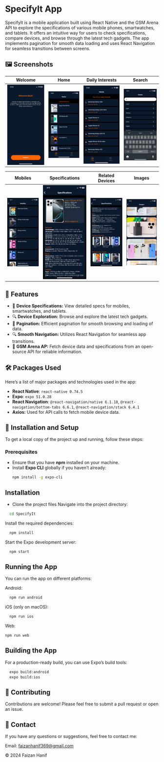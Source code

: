 # SpecifyIt App

SpecifyIt is a mobile application built using React Native and the GSM Arena API to explore the specifications of various mobile phones, smartwatches, and tablets. It offers an intuitive way for users to check specifications, compare devices, and browse through the latest tech gadgets. The app implements pagination for smooth data loading and uses React Navigation for seamless transitions between screens.

## 🖼 Screenshots

| Welcome                                     | Home                                      | Daily Interests                            | Search                                     |
|---------------------------------------------|-------------------------------------------|--------------------------------------------|--------------------------------------------|
| ![Welcome Screen](https://github.com/faiziop05/SpecifyIt/blob/main/UI%20Images/IMG_2244.png) | ![Home Screen](https://github.com/faiziop05/SpecifyIt/blob/main/UI%20Images/IMG_2245.png) | ![Daily Interests](https://github.com/faiziop05/SpecifyIt/blob/main/UI%20Images/IMG_2246.png) |![Search](https://github.com/faiziop05/SpecifyIt/blob/main/UI%20Images/IMG_2247.png) |

| Mobiles                                     | Specifications                            | Related Devices                            | Images                                     |       
|---------------------------------------------|-------------------------------------------|--------------------------------------------|--------------------------------------------|
| ![Mobiles](https://github.com/faiziop05/SpecifyIt/blob/main/UI%20Images/IMG_2248.png) | ![Specifications](https://github.com/faiziop05/SpecifyIt/blob/main/UI%20Images/IMG_2249.png) | ![Related Devices](https://github.com/faiziop05/SpecifyIt/blob/main/UI%20Images/IMG_2250.png) | ![Images](https://github.com/faiziop05/SpecifyIt/blob/main/UI%20Images/IMG_2251.png) 


## 📜 Features

- 📱 **Device Specifications:** View detailed specs for mobiles, smartwatches, and tablets.
- 🔍 **Device Exploration:** Browse and explore the latest tech gadgets.
- 🔄 **Pagination:** Efficient pagination for smooth browsing and loading of data.
- 🔍 **Smooth Navigation:** Utilizes React Navigation for seamless app transitions.
- 📡 **GSM Arena AP:** Fetch device data and specifications from an open-source API for reliable information.

## 🛠 Packages Used

Here’s a list of major packages and technologies used in the app:

- **React Native**: `react-native 0.74.5`
- **Expo**: `expo 51.0.28`
- **React Navigation**: `@react-navigation/native 6.1.18`, `@react-navigation/bottom-tabs 6.6.1`, `@react-navigation/stack 6.4.1`
- **Axios:** Used for API calls to fetch mobile device data.

## 🚀 Installation and Setup

To get a local copy of the project up and running, follow these steps:

### Prerequisites

- Ensure that you have **npm** installed on your machine.
- Install **Expo CLI** globally if you haven’t already:
  ```bash
  npm install -g expo-cli
## Installation
- Clone the project files
Navigate into the project directory:
```bash
  cd SpecifyIt
```
Install the required dependencies:
```bash
  npm install
```
Start the Expo development server:
```bash
  npm start
```
## Running the App
You can run the app on different platforms:

Android:
```bash
  npm run android
```
iOS (only on macOS):
```bash
  npm run ios
```
Web:
```bash
npm run web
```
## Building the App
For a production-ready build, you can use Expo’s build tools:
```bash
  expo build:android
  expo build:ios
```
## 🤝 Contributing
Contributions are welcome! Please feel free to submit a pull request or open an issue.

## 📧 Contact
If you have any questions or suggestions, feel free to contact me:

Email: faizanhanif369@gmail.com

© 2024 Faizan Hanif

